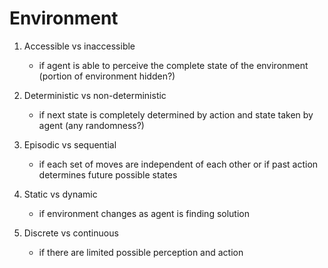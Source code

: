 # Environment

1. Accessible vs inaccessible
    - if agent is able to perceive the complete state of the environment (portion of environment hidden?)

2. Deterministic vs non-deterministic
    - if next state is completely determined by action and state taken by agent (any randomness?)

3. Episodic vs sequential
    - if each set of moves are independent of each other or if past action determines future possible states

4. Static vs dynamic
    - if environment changes as agent is finding solution

5. Discrete vs continuous
    - if there are limited possible perception and action
